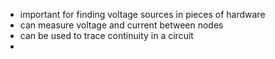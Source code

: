 - important for finding voltage sources in pieces of hardware
- can measure voltage and current between nodes
- can be used to trace continuity in a circuit
- 